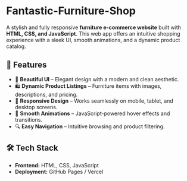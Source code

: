 # Fantastic-Furniture-Shop

A stylish and fully responsive **furniture e-commerce website** built with **HTML, CSS, and JavaScript**. This web app offers an intuitive shopping experience with a sleek UI, smooth animations, and a dynamic product catalog.  

## 🚀 Features  
- 🏡 **Beautiful UI** – Elegant design with a modern and clean aesthetic.  
- 🛍️ **Dynamic Product Listings** – Furniture items with images, descriptions, and pricing.  
- 📱 **Responsive Design** – Works seamlessly on mobile, tablet, and desktop screens.  
- 🎨 **Smooth Animations** – JavaScript-powered hover effects and transitions.  
- 🔍 **Easy Navigation** – Intuitive browsing and product filtering.  

## 🛠️ Tech Stack  
- **Frontend:** HTML, CSS, JavaScript  
- **Deployment:** GitHub Pages / Vercel 

